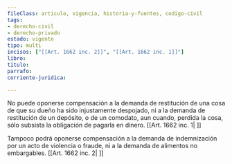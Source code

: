 ```yaml
---
fileClass: articulo, vigencia, historia-y-fuentes, codigo-civil
tags:
- derecho-civil
- derecho-privado
estado: vigente
tipo: multi
incisos: ["[[Art. 1662 inc. 2]]", "[[Art. 1662 inc. 1]]"]
libro:
titulo:
parrafo:
corriente-juridica:

---
```

No puede oponerse compensación a la demanda de restitución de una cosa de que su dueño ha sido injustamente despojado, ni a la demanda de restitución de un depósito, o de un comodato, aun cuando, perdida la cosa, sólo subsista la obligación de pagarla en dinero. [[Art. 1662 inc. 1| ]]

Tampoco podrá oponerse compensación a la demanda de indemnización por un acto de violencia o fraude, ni a la demanda de alimentos no embargables. [[Art. 1662 inc. 2| ]]